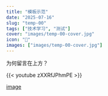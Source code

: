 ```yaml
---
title: "模板示范"
date: "2025-07-16"
slug: "temp-00"
tags: ["技术学习", "测试"]
cover: "images/temp-00-cover.jpg"
icon: "📁"
images: ["images/temp-00-cover.jpg"]
---
```

为何留言在上方？



{{< youtube zXXRfJPhmPE >}}


[image](https://prod-files-secure.s3.us-west-2.amazonaws.com/112d0858-5090-4d34-a606-b75eb8d65fd2/b110fffe-d8dc-4f51-990e-749f6cc413f6/M2U00785.mpg?X-Amz-Algorithm=AWS4-HMAC-SHA256&X-Amz-Content-Sha256=UNSIGNED-PAYLOAD&X-Amz-Credential=ASIAZI2LB4662IHUW2LJ%2F20250724%2Fus-west-2%2Fs3%2Faws4_request&X-Amz-Date=20250724T095234Z&X-Amz-Expires=3600&X-Amz-Security-Token=IQoJb3JpZ2luX2VjEAIaCXVzLXdlc3QtMiJHMEUCIBwSghCozqq%2BwVt%2BKRDe3w5eJQvQbG5%2B6Y799%2BPxORjUAiEAqS9d2y8EiZEsDs9RDZfqPekx0dvX9NrK7phJwVrbYyoq%2FwMIKxAAGgw2Mzc0MjMxODM4MDUiDO4E88veq1UVi3n7ESrcA%2B4MacSlFa8xhOI82w4zTma7LhTrYZh47QUzJBjS53CaZYcy%2FDeJeAsp%2FvCxnWCACw5JKelCMRuKa5n5zvQ2bFrN2EUX2F2vQZuVLtNceEuvZKX3NQZXki6ucHowU66espuu04ld9%2BrSy7E48lsLgoyct88et%2FoBh%2BvBUxNHB9cyX%2B4pL9WiSRbU0AfFGVzGIHhEzBTwaYlmmbUmfDw%2Bht1PIhpmrgy4N%2FAEdfPzG0SCvdeFtnYL7GKL%2FMxGrZ7HSpaaC0cZjDKe6mP5jG0ZIyjM8zXurOB%2F68qX4hoCuJuUpPHc1m2%2FxmsxW7Re%2BXtRLDZDLwWutZt3dOxu01LQkrP8nGtS2IrXbs8adAI0gzIrf0B1LXxaz2atyIRPZ5%2Be0bvm1dtNYGHjPkKtO3PfXAC9VOZINo5bJfkPTCYhr5MqqAKLBzhJdhsVzWiVzTGhQ0XhHVRPSFpdiwW8DQXLgGw6B2rju6cP2Eewss3p5SmIoOMgOKEJ5BwNa0Ssi7juvVeSqzre2Rkefe%2FWx7oNMmo%2FeZH6TrOq7k0%2BUxambg7s%2BfO8td0XtZ5bxaqsyxQIiMQgLRCrWECjnhTZa9h4eBCYTnyU9wYayXk0eCUJbi3gTeK%2F6EeC7ruQH%2FWSMN32h8QGOqUBpAWgFR3S4QiNKF9PXxanLZsI5i8ASEHloUmcSaszLp7Ahuo7Qu%2F5hZmLFr1i%2Bqb%2FDbHwtkDhdeYg5608dKuVbEH2HAuzNQeQ%2Bc8LyIYsDFRsDcBiXCSfFAedThPWp5FBa60O2KT%2FfeLkLiwaSeYeontDyV75V3KN9bMNAb5Fenft0bFiIa8uGyt0kcTJ14ceM4b8nHKBJVSwQAd7x9ExsCg3UYw2&X-Amz-Signature=b411437c758976e44cb8aff1da72c0ab1d78a4ee8bd4129453ed371da7da341a&X-Amz-SignedHeaders=host&x-amz-checksum-mode=ENABLED&x-id=GetObject)

